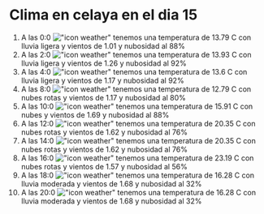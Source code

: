 # Clima en celaya en el dia 15

1. A las 0:0 !["icon weather"](http://openweathermap.org/img/w/10n.png) tenemos una temperatura de 13.79 C con lluvia ligera y  vientos de 1.01 y nubosidad al 88%
1. A las 2:0 !["icon weather"](http://openweathermap.org/img/w/10n.png) tenemos una temperatura de 13.93 C con lluvia ligera y  vientos de 1.26 y nubosidad al 92%
1. A las 4:0 !["icon weather"](http://openweathermap.org/img/w/10n.png) tenemos una temperatura de 13.6 C con lluvia ligera y  vientos de 1.17 y nubosidad al 92%
1. A las 8:0 !["icon weather"](http://openweathermap.org/img/w/04d.png) tenemos una temperatura de 12.79 C con nubes rotas y  vientos de 1.17 y nubosidad al 80%
1. A las 10:0 !["icon weather"](http://openweathermap.org/img/w/04d.png) tenemos una temperatura de 15.91 C con nubes y  vientos de 1.69 y nubosidad al 88%
1. A las 12:0 !["icon weather"](http://openweathermap.org/img/w/04d.png) tenemos una temperatura de 20.35 C con nubes rotas y  vientos de 1.62 y nubosidad al 76%
1. A las 14:0 !["icon weather"](http://openweathermap.org/img/w/04d.png) tenemos una temperatura de 20.35 C con nubes rotas y  vientos de 1.62 y nubosidad al 76%
1. A las 16:0 !["icon weather"](http://openweathermap.org/img/w/04d.png) tenemos una temperatura de 23.19 C con nubes rotas y  vientos de 1.57 y nubosidad al 56%
1. A las 18:0 !["icon weather"](http://openweathermap.org/img/w/10d.png) tenemos una temperatura de 16.28 C con lluvia moderada y  vientos de 1.68 y nubosidad al 32%
1. A las 20:0 !["icon weather"](http://openweathermap.org/img/w/10n.png) tenemos una temperatura de 16.28 C con lluvia moderada y  vientos de 1.68 y nubosidad al 32%
